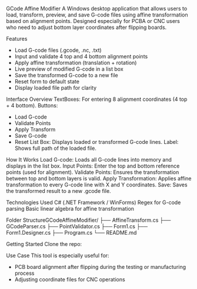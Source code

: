GCode Affine Modifier
A Windows desktop application that allows users to load, transform, preview, and save G-code files using affine transformation based on alignment points. Designed especially for PCBA or CNC users who need to adjust bottom layer coordinates after flipping boards.

Features
- Load G-code files (.gcode, .nc, .txt)
- Input and validate 4 top and 4 bottom alignment points
- Apply affine transformation (translation + rotation)
- Live preview of modified G-code in a list box
- Save the transformed G-code to a new file
- Reset form to default state
- Display loaded file path for clarity

Interface Overview
TextBoxes: For entering 8 alignment coordinates (4 top + 4 bottom).
Buttons:
- Load G-code
- Validate Points
- Apply Transform
- Save G-code
- Reset
List Box: Displays loaded or transformed G-code lines.
Label: Shows full path of the loaded file.

How It Works
Load G-code: Loads all G-code lines into memory and displays in the list box.
Input Points: Enter the top and bottom reference points (used for alignment).
Validate Points: Ensures the transformation between top and bottom layers is valid.
Apply Transformation: Applies affine transformation to every G-code line with X and Y coordinates.
Save: Saves the transformed result to a new .gcode file.

Technologies Used
C# (.NET Framework / WinForms)
Regex for G-code parsing
Basic linear algebra for affine transformation

Folder StructureGCodeAffineModifier/
├── AffineTransform.cs
├── GCodeParser.cs
├── PointValidator.cs
├── Form1.cs
├── Form1.Designer.cs
├── Program.cs
└── README.md

Getting Started
Clone the repo:

Use Case
This tool is especially useful for:
- PCB board alignment after flipping during the testing or manufacturing process
- Adjusting coordinate files for CNC operations
